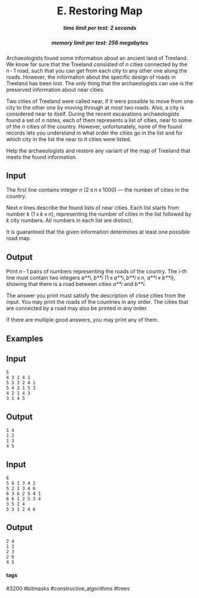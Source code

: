 <h1 style='text-align: center;'> E. Restoring Map</h1>

<h5 style='text-align: center;'>time limit per test: 2 seconds</h5>
<h5 style='text-align: center;'>memory limit per test: 256 megabytes</h5>

Archaeologists found some information about an ancient land of Treeland. We know for sure that the Treeland consisted of *n* cities connected by the *n* - 1 road, such that you can get from each city to any other one along the roads. However, the information about the specific design of roads in Treeland has been lost. The only thing that the archaeologists can use is the preserved information about near cities.

Two cities of Treeland were called near, if it were possible to move from one city to the other one by moving through at most two roads. Also, a city is considered near to itself. During the recent excavations archaeologists found a set of *n* notes, each of them represents a list of cities, near to some of the *n* cities of the country. However, unfortunately, none of the found records lets you understand in what order the cities go in the list and for which city in the list the near to it cities were listed. 

Help the archaeologists and restore any variant of the map of Treeland that meets the found information.

## Input

The first line contains integer *n* (2 ≤ *n* ≤ 1000) — the number of cities in the country. 

Next *n* lines describe the found lists of near cities. Each list starts from number *k* (1 ≤ *k* ≤ *n*), representing the number of cities in the list followed by *k* city numbers. All numbers in each list are distinct.

It is guaranteed that the given information determines at least one possible road map.

## Output

Print *n* - 1 pairs of numbers representing the roads of the country. The *i*-th line must contain two integers *a**i*, *b**i* (1 ≤ *a**i*, *b**i* ≤ *n*, *a**i* ≠ *b**i*), showing that there is a road between cities *a**i* and *b**i*.

The answer you print must satisfy the description of close cities from the input. You may print the roads of the countries in any order. The cities that are connected by a road may also be printed in any order.

If there are multiple good answers, you may print any of them.

## Examples

## Input


```
5  
4 3 2 4 1  
5 5 3 2 4 1  
5 4 2 1 5 3  
4 2 1 4 3  
3 1 4 5  

```
## Output


```
1 4  
1 2  
1 3  
4 5  

```
## Input


```
6  
5 6 1 3 4 2  
5 2 1 3 4 6  
6 3 6 2 5 4 1  
6 6 1 2 5 3 4  
3 5 2 4  
5 3 1 2 4 6  

```
## Output


```
2 4  
1 2  
2 3  
2 6  
4 5  

```


#### tags 

#3200 #bitmasks #constructive_algorithms #trees 